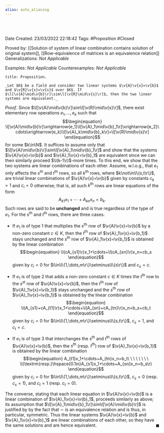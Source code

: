 ```yaml
---
alias: auto_aliasing
---
```


<br />
<br />

Date Created: 23/03/2022 22:18:42
Tags: #Proposition #Closed 

Proved by: [[Solution of system of linear combination contains solution of original system]], [[Row-equivalence of matrices is an equivalence relation]]
Generalizations: _Not Applicable_

Examples: _Not Applicable_
Counterexamples: _Not Applicable_

``` ad-Proposition
title: Proposition.

_Let $K$ be a field and consider two linear systems $\v{A}\v{x}=\v{b}$ and $\v{R}\v{x}=\v{s}$ over $K$. If $\l[\v{A}\mid\v{b}\r]\sim\l[\v{R}\mid\v{s}\r]$, then the two linear systems are equivalent._

```

_Proof_. Since $\l[\v{A}\mid\v{b}\r]\sim\l[\v{R}\mid\v{s}\r]$, there exist elementary row operations $e_1,\dots,e_k$ such that
$$\begin{equation}
    \l[\v{A}\mid\v{b}\r]\xrightarrow{e_1}\l[\v{A}_1\mid\v{b}_1\r]\xrightarrow{e_2}\cdots\xrightarrow{e_k}\l[\v{A}_k\mid\v{b}_k\r]=\l[\v{R}\mid\v{s}\r]
\end{equation}$$
for some $k\in\N$. It suffices to assume only that $\l[\v{A}\mid\v{b}\r]\sim\l[\v{A}_1\mid\v{b}_1\r]$ and show that the systems $\v{A}\v{x}=\v{b}$ and $\v{A}_1\v{x}=\v{b}_1$ are equivalent since we can then similarly proceed $\l(k-1\r)$-more times. To this end, we show that the two systems are linear combinations of each other. Assume, w.l.o.g., that $e_1$ only affects the $s^\textrm{th}$ and $t^\textrm{th}$ rows, so all $k^\textrm{th}$ rows, where $k\not\in\l\{s,t\r\}$, are trivial linear combinations of $\v{A}\v{x}=\v{b}$ given by constants $c_k=1$ and $c_i=0$ otherwise; that is, all such $k^\textrm{th}$ rows are linear equations of the form
$$\begin{equation}
    A_{k1}x_1+\cdots+A_{kn}x_n=b_k.
\end{equation}$$
Such rows are said to be **unchanged** and is true regardless of the type of $e_1$. For the $s^\textrm{th}$ and $t^\textrm{th}$ rows, there are three cases.
* If $e_1$ is of type 1 that multiplies the $s^\textrm{th}$ row of $\v{A}\v{x}=\v{b}$ by a non-zero constant $c\in K$, then the $t^\textrm{th}$ row of $\v{A}_1\v{x}=\v{b_1}$ stays unchanged and the $s^\textrm{th}$ row of $\v{A}_1\v{x}=\v{b_1}$ is obtained by the linear combination
$$\begin{equation}
    \l(cA_{s1}\r)x_1+\cdots+\l(cA_{sn}\r)x_n=cb_s
\end{equation}$$
given by $c_i=0$ for $i\in\l\{1,\dots,m\r\}\setminus\l\{s\r\}$ and $c_s=c$.

* If $e_1$ is of type 2 that adds a non-zero constant $c\in K$ times the $t^\textrm{th}$ row to the $s^\textrm{st}$ row of $\v{A}\v{x}=\v{b}$, then the $t^\textrm{th}$ row of $\v{A}_1\v{x}=\v{b_1}$ stays unchanged and the $s^\textrm{th}$ row of $\v{A}_1\v{x}=\v{b_1}$ is obtained by the linear combination
$$\begin{equation}
    \l(A_{s1}+cA_{t1}\r)x_1+\cdots+\l(A_{sn}+cA_{tn}\r)x_n=b_s+cb_t
\end{equation}$$
given by $c_i=0$ for $i\in\l\{1,\dots,m\r\}\setminus\l\{s,t\r\}$, $c_s=1$, and $c_t=c$.

* If $e_1$ is of type 3 that interchanges the $s^\textrm{th}$ and $t^\textrm{th}$ rows of $\v{A}\v{x}=\v{b}$, then the $s^\textrm{th}$ (resp. $t^\textrm{th}$) row of $\v{A}_1\v{x}=\v{b_1}$ is obtained by the linear combination
$$\begin{equation}
    A_{t1}x_1+\cdots+A_{tn}x_n=b_t\ \ \ \ \ \ \ \ \l(\textrm{resp.}\hspace{0.1in}A_{s1}x_1+\cdots+A_{sn}x_n=b_s\r)
\end{equation}$$
given by $c_i=0$ for $i\in\l\{1,\dots,m\r\}\setminus\l\{s,t\r\}$, $c_s=0$ (resp. $c_s=1$), and $c_t=1$ (resp. $c_t=0$).

The converse, stating that each linear equation in $\v{A}\v{x}=\v{b}$ is a linear combination of $\v{A}_1\v{x}=\v{b}_1$, proceeds similarly as above; its assumption that $\l[\v{A}_1\mid\v{b}_1\r]\sim\l[\v{A}\mid\v{b}\r]$ is justified by by the fact that $\sim$ is an equivalence relation and is thus, in particular, symmetric. Thus the linear systems $\v{A}\v{x}=\v{b}$ and $\v{A}_1\v{x}=\v{b}_1$ are linear combinations of each other, so they have the same solutions and are hence equivalent.<span style="float:right;">$\blacksquare$</span>
